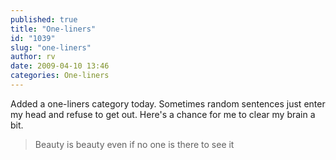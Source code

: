 ```yaml
---
published: true
title: "One-liners"
id: "1039"
slug: "one-liners"
author: rv
date: 2009-04-10 13:46
categories: One-liners
---
```

Added a one-liners category today. Sometimes random sentences just enter my head and refuse to get out. Here's a chance for me to clear my brain a bit.
<blockquote>Beauty is beauty even if no one is there to see it</blockquote>